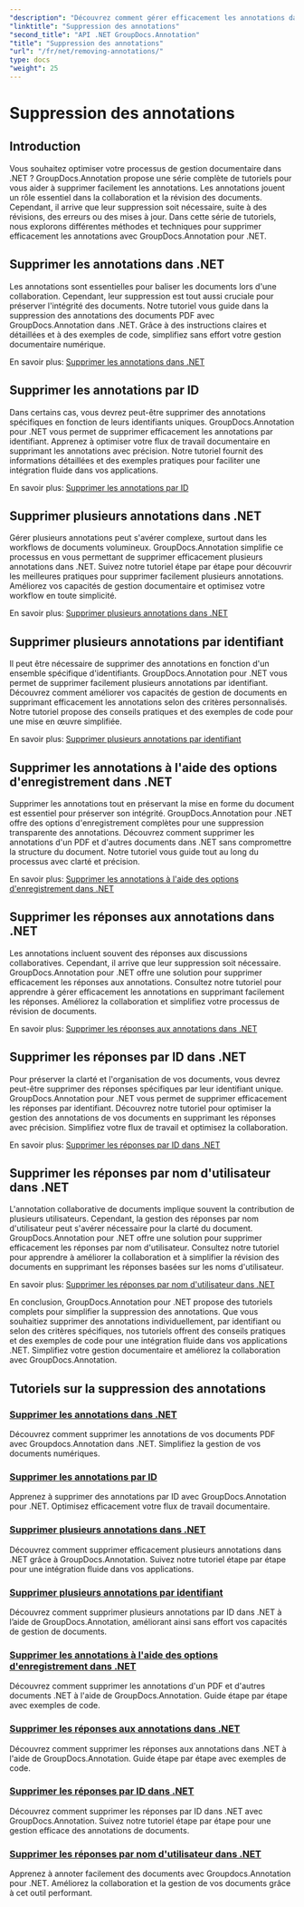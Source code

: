 ```yaml
---
"description": "Découvrez comment gérer efficacement les annotations dans .NET grâce aux tutoriels GroupDocs.Annotation. Optimisez votre flux de travail documentaire et améliorez la collaboration."
"linktitle": "Suppression des annotations"
"second_title": "API .NET GroupDocs.Annotation"
"title": "Suppression des annotations"
"url": "/fr/net/removing-annotations/"
type: docs
"weight": 25
---
```


# Suppression des annotations

## Introduction

Vous souhaitez optimiser votre processus de gestion documentaire dans .NET ? GroupDocs.Annotation propose une série complète de tutoriels pour vous aider à supprimer facilement les annotations. Les annotations jouent un rôle essentiel dans la collaboration et la révision des documents. Cependant, il arrive que leur suppression soit nécessaire, suite à des révisions, des erreurs ou des mises à jour. Dans cette série de tutoriels, nous explorons différentes méthodes et techniques pour supprimer efficacement les annotations avec GroupDocs.Annotation pour .NET.

## Supprimer les annotations dans .NET
Les annotations sont essentielles pour baliser les documents lors d'une collaboration. Cependant, leur suppression est tout aussi cruciale pour préserver l'intégrité des documents. Notre tutoriel vous guide dans la suppression des annotations des documents PDF avec GroupDocs.Annotation dans .NET. Grâce à des instructions claires et détaillées et à des exemples de code, simplifiez sans effort votre gestion documentaire numérique.

En savoir plus: [Supprimer les annotations dans .NET](./remove-annotations/)

## Supprimer les annotations par ID
Dans certains cas, vous devrez peut-être supprimer des annotations spécifiques en fonction de leurs identifiants uniques. GroupDocs.Annotation pour .NET vous permet de supprimer efficacement les annotations par identifiant. Apprenez à optimiser votre flux de travail documentaire en supprimant les annotations avec précision. Notre tutoriel fournit des informations détaillées et des exemples pratiques pour faciliter une intégration fluide dans vos applications.

En savoir plus: [Supprimer les annotations par ID](./remove-annotations-by-id/)

## Supprimer plusieurs annotations dans .NET
Gérer plusieurs annotations peut s'avérer complexe, surtout dans les workflows de documents volumineux. GroupDocs.Annotation simplifie ce processus en vous permettant de supprimer efficacement plusieurs annotations dans .NET. Suivez notre tutoriel étape par étape pour découvrir les meilleures pratiques pour supprimer facilement plusieurs annotations. Améliorez vos capacités de gestion documentaire et optimisez votre workflow en toute simplicité.

En savoir plus: [Supprimer plusieurs annotations dans .NET](./remove-multiple-annotations/)

## Supprimer plusieurs annotations par identifiant
Il peut être nécessaire de supprimer des annotations en fonction d'un ensemble spécifique d'identifiants. GroupDocs.Annotation pour .NET vous permet de supprimer facilement plusieurs annotations par identifiant. Découvrez comment améliorer vos capacités de gestion de documents en supprimant efficacement les annotations selon des critères personnalisés. Notre tutoriel propose des conseils pratiques et des exemples de code pour une mise en œuvre simplifiée.

En savoir plus: [Supprimer plusieurs annotations par identifiant](./remove-multiple-annotations-by-ids/)

## Supprimer les annotations à l'aide des options d'enregistrement dans .NET
Supprimer les annotations tout en préservant la mise en forme du document est essentiel pour préserver son intégrité. GroupDocs.Annotation pour .NET offre des options d'enregistrement complètes pour une suppression transparente des annotations. Découvrez comment supprimer les annotations d'un PDF et d'autres documents dans .NET sans compromettre la structure du document. Notre tutoriel vous guide tout au long du processus avec clarté et précision.

En savoir plus: [Supprimer les annotations à l'aide des options d'enregistrement dans .NET](./remove-annotations-using-save-options/)

## Supprimer les réponses aux annotations dans .NET
Les annotations incluent souvent des réponses aux discussions collaboratives. Cependant, il arrive que leur suppression soit nécessaire. GroupDocs.Annotation pour .NET offre une solution pour supprimer efficacement les réponses aux annotations. Consultez notre tutoriel pour apprendre à gérer efficacement les annotations en supprimant facilement les réponses. Améliorez la collaboration et simplifiez votre processus de révision de documents.

En savoir plus: [Supprimer les réponses aux annotations dans .NET](./remove-replies-to-annotations/)

## Supprimer les réponses par ID dans .NET
Pour préserver la clarté et l'organisation de vos documents, vous devrez peut-être supprimer des réponses spécifiques par leur identifiant unique. GroupDocs.Annotation pour .NET vous permet de supprimer efficacement les réponses par identifiant. Découvrez notre tutoriel pour optimiser la gestion des annotations de vos documents en supprimant les réponses avec précision. Simplifiez votre flux de travail et optimisez la collaboration.

En savoir plus: [Supprimer les réponses par ID dans .NET](./remove-replies-by-id/)

## Supprimer les réponses par nom d'utilisateur dans .NET
L'annotation collaborative de documents implique souvent la contribution de plusieurs utilisateurs. Cependant, la gestion des réponses par nom d'utilisateur peut s'avérer nécessaire pour la clarté du document. GroupDocs.Annotation pour .NET offre une solution pour supprimer efficacement les réponses par nom d'utilisateur. Consultez notre tutoriel pour apprendre à améliorer la collaboration et à simplifier la révision des documents en supprimant les réponses basées sur les noms d'utilisateur.

En savoir plus: [Supprimer les réponses par nom d'utilisateur dans .NET](./remove-replies-by-username/)

En conclusion, GroupDocs.Annotation pour .NET propose des tutoriels complets pour simplifier la suppression des annotations. Que vous souhaitiez supprimer des annotations individuellement, par identifiant ou selon des critères spécifiques, nos tutoriels offrent des conseils pratiques et des exemples de code pour une intégration fluide dans vos applications .NET. Simplifiez votre gestion documentaire et améliorez la collaboration avec GroupDocs.Annotation.
## Tutoriels sur la suppression des annotations
### [Supprimer les annotations dans .NET](./remove-annotations/)
Découvrez comment supprimer les annotations de vos documents PDF avec Groupdocs.Annotation dans .NET. Simplifiez la gestion de vos documents numériques.
### [Supprimer les annotations par ID](./remove-annotations-by-id/)
Apprenez à supprimer des annotations par ID avec GroupDocs.Annotation pour .NET. Optimisez efficacement votre flux de travail documentaire.
### [Supprimer plusieurs annotations dans .NET](./remove-multiple-annotations/)
Découvrez comment supprimer efficacement plusieurs annotations dans .NET grâce à GroupDocs.Annotation. Suivez notre tutoriel étape par étape pour une intégration fluide dans vos applications.
### [Supprimer plusieurs annotations par identifiant](./remove-multiple-annotations-by-ids/)
Découvrez comment supprimer plusieurs annotations par ID dans .NET à l’aide de GroupDocs.Annotation, améliorant ainsi sans effort vos capacités de gestion de documents.
### [Supprimer les annotations à l'aide des options d'enregistrement dans .NET](./remove-annotations-using-save-options/)
Découvrez comment supprimer les annotations d'un PDF et d'autres documents .NET à l'aide de GroupDocs.Annotation. Guide étape par étape avec exemples de code.
### [Supprimer les réponses aux annotations dans .NET](./remove-replies-to-annotations/)
Découvrez comment supprimer les réponses aux annotations dans .NET à l'aide de GroupDocs.Annotation. Guide étape par étape avec exemples de code.
### [Supprimer les réponses par ID dans .NET](./remove-replies-by-id/)
Découvrez comment supprimer les réponses par ID dans .NET avec GroupDocs.Annotation. Suivez notre tutoriel étape par étape pour une gestion efficace des annotations de documents.
### [Supprimer les réponses par nom d'utilisateur dans .NET](./remove-replies-by-username/)
Apprenez à annoter facilement des documents avec Groupdocs.Annotation pour .NET. Améliorez la collaboration et la gestion de vos documents grâce à cet outil performant.